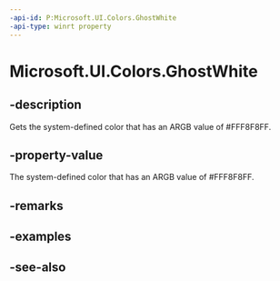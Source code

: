 ```yaml
---
-api-id: P:Microsoft.UI.Colors.GhostWhite
-api-type: winrt property
---
```


<!-- Property syntax
public Windows.UI.Color GhostWhite { get; }
-->

# Microsoft.UI.Colors.GhostWhite

## -description

Gets the system-defined color that has an ARGB value of #FFF8F8FF.

## -property-value

The system-defined color that has an ARGB value of #FFF8F8FF.

## -remarks

## -examples

## -see-also
